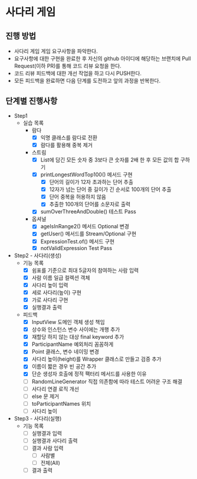 # 사다리 게임
## 진행 방법
* 사다리 게임 게임 요구사항을 파악한다.
* 요구사항에 대한 구현을 완료한 후 자신의 github 아이디에 해당하는 브랜치에 Pull Request(이하 PR)를 통해 코드 리뷰 요청을 한다.
* 코드 리뷰 피드백에 대한 개선 작업을 하고 다시 PUSH한다.
* 모든 피드백을 완료하면 다음 단계를 도전하고 앞의 과정을 반복한다.

## 단계별 진행사항
* Step1
  * 실습 목록
    * 람다
      - [x] 익명 클래스를 람다로 전환
      - [x] 람다를 활용해 중복 제거
    * 스트림
      - [x] List에 담긴 모든 숫자 중 3보다 큰 숫자를 2배 한 후 모든 값의 합 구하기
      - [x] printLongestWordTop100() 메서드 구현
        - [x] 단어의 길이가 12자 초과하는 단어 추출
        - [x] 12자가 넘는 단어 중 길이가 긴 순서로 100개의 단어 추출
        - [x] 단어 중복을 허용하지 않음
        - [x] 추출한 100개의 단어를 소문자로 출력
      - [x] sumOverThreeAndDouble() 테스트 Pass
    * 옵셔널
      - [x] ageIsInRange2() 메서드 Optional 변경
      - [x] getUser() 메서드를 Stream/Optional 구현
      - [x] ExpressionTest.of() 메서드 구현
      - [x] notValidExpression Test Pass
* Step2 - 사다리(생성)
  * 기능 목록
    - [x] 쉼표를 기준으로 최대 5글자의 참여하는 사람 입력
    - [x] 사람 이름 일급 컬렉션 객체
    - [x] 사다리 높이 입력
    - [x] 세로 사다리(높이) 구현
    - [x] 가로 사다리 구현
    - [x] 실행결과 출력
  * 피드백
    - [x] InputView 도메인 객체 생성 책임
    - [x] 상수와 인스턴스 변수 사이에는 개행 추가
    - [x] 재할당 하지 않는 대상 final keyword 추가
    - [x] ParticipantName 예외처리 꼼꼼하게
    - [x] Point 클래스, 변수 네이밍 변경
    - [x] 사다리 높이(height)를 Wrapper 클래스로 만들고 검증 추가
    - [x] 이름이 짧은 경우 빈 공간 추가
    - [x] 단순 생성자 호출에 정적 팩터리 메서드를 사용한 이유
    - [ ] RandomLineGenerator 직접 의존함에 따라 테스트 어려운 구조 해결
    - [ ] 사다리 연결 로직 개선
    - [ ] else 문 제거
    - [ ] toParticipantNames 위치
    - [ ] 사다리 높이
* Step3 - 사다리(실행) 
  * 기능 목록
    - [ ] 실행결과 입력
    - [ ] 실행결과 사다리 출력
    - [ ] 결과 사람 입력
      - [ ] 사람별
      - [ ] 전체(All)
    - [ ] 결과 출력
